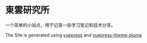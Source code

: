 # 東雲研究所

一个简单的小站点，用于记录一些学习笔记和技术分享。

The Site is generated using [vuepress](https://vuepress.vuejs.org/) and [vuepress-theme-plume](https://github.com/pengzhanbo/vuepress-theme-plume)

